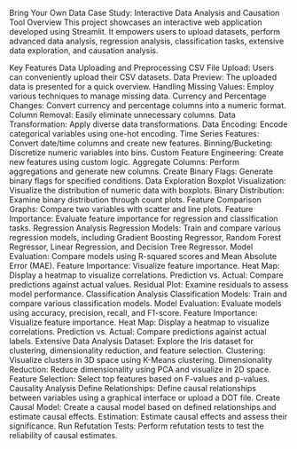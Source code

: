 Bring Your Own Data Case Study: Interactive Data Analysis and Causation Tool
Overview
This project showcases an interactive web application developed using Streamlit. It empowers users to upload datasets, perform advanced data analysis, regression analysis, classification tasks, extensive data exploration, and causation analysis.

Key Features
Data Uploading and Preprocessing
CSV File Upload: Users can conveniently upload their CSV datasets.
Data Preview: The uploaded data is presented for a quick overview.
Handling Missing Values: Employ various techniques to manage missing data.
Currency and Percentage Changes: Convert currency and percentage columns into a numeric format.
Column Removal: Easily eliminate unnecessary columns.
Data Transformation: Apply diverse data transformations.
Data Encoding: Encode categorical variables using one-hot encoding.
Time Series Features: Convert date/time columns and create new features.
Binning/Bucketing: Discretize numeric variables into bins.
Custom Feature Engineering: Create new features using custom logic.
Aggregate Columns: Perform aggregations and generate new columns.
Create Binary Flags: Generate binary flags for specified conditions.
Data Exploration
Boxplot Visualization: Visualize the distribution of numeric data with boxplots.
Binary Distribution: Examine binary distribution through count plots.
Feature Comparison Graphs: Compare two variables with scatter and line plots.
Feature Importance: Evaluate feature importance for regression and classification tasks.
Regression Analysis
Regression Models: Train and compare various regression models, including Gradient Boosting Regressor, Random Forest Regressor, Linear Regression, and Decision Tree Regressor.
Model Evaluation: Compare models using R-squared scores and Mean Absolute Error (MAE).
Feature Importance: Visualize feature importance.
Heat Map: Display a heatmap to visualize correlations.
Prediction vs. Actual: Compare predictions against actual values.
Residual Plot: Examine residuals to assess model performance.
Classification Analysis
Classification Models: Train and compare various classification models.
Model Evaluation: Evaluate models using accuracy, precision, recall, and F1-score.
Feature Importance: Visualize feature importance.
Heat Map: Display a heatmap to visualize correlations.
Prediction vs. Actual: Compare predictions against actual labels.
Extensive Data Analysis
Dataset: Explore the Iris dataset for clustering, dimensionality reduction, and feature selection.
Clustering: Visualize clusters in 3D space using K-Means clustering.
Dimensionality Reduction: Reduce dimensionality using PCA and visualize in 2D space.
Feature Selection: Select top features based on F-values and p-values.
Causality Analysis
Define Relationships: Define causal relationships between variables using a graphical interface or upload a DOT file.
Create Causal Model: Create a causal model based on defined relationships and estimate causal effects.
Estimation: Estimate causal effects and assess their significance.
Run Refutation Tests: Perform refutation tests to test the reliability of causal estimates.
